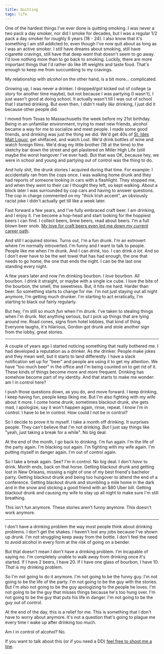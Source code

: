 ```yaml
---
title: Quitting
tags: life
---
```


One of the hardest things I've ever done is quitting smoking. I was never a
two pack a day smoker, nor did I smoke for decades, but I was a regular 1/2
pack a day smoker for roughly 6 years (18 - 24). I also know that it's
something I am _still_ addicted to, even though I've now quit about as long as
I was an active smoker. I still have dreams about smoking, still have
cigarette cravings, still have that deep _want_ that doesn't seem to go away.
I'd love nothing more than to go back to smoking. Luckily, there are more
important things that I'd rather do like lift weights and taste food. That's
enough to keep me from succumbing to my cravings.

My relationship with _alcohol_ on the other hand, is a bit more...
complicated.

Growing up, I was never a drinker. I dropped/got kicked out of college (a
story for another time maybe), but not because I was partying (I wasn't), I
just wasn't good at doing school. It actually wasn't till I was out of school
that I started drinking. But even then, I didn't really _like_ drinking, I
just did it because other people did.

I moved from Texas to Massachusetts the week before my 21st birthday. Being in
an unfamiliar environment, trying to meet new friends, alcohol became a way
for me to socialize and meet people. I made some good friends, and drinking
was just the thing we did. We'd get 40s of [St. Ides Malt Liquor][st-ides],
get shitfaced, and watch Lost. We'd drink bottles of wine and watch foreign
films. We'd drag my little brother (18 at the time) to the sketchy bar down
the street and get plastered on Miller High Life (still maybe the worst
hangover I've ever had). But that was OK, because hey, we were in school and
young and partying out of control was the thing to do.

[st-ides]: http://pabstbrewingco.com/blog/beer/st-ides/

And holy shit, the drunk stories I acquired during that time. For example: I
accidentally ran from the cops once. I was walking home drunk and they had
reports of someone looking in cars with a flashlight. They stopped me, and
when they went to their car I thought they left, so kept walking. About a
block later I was surrounded by cop cars and having to answer questions. The
cop in charge commented on my "thick Irish accent", an obviously racist joke I
didn't actually get till like a week later.

Fast forward a few years, and I've fully embraced craft beer. I am drinking,
and I enjoy it. I've become a hop-head and start looking for the hoppiest beers I
can find. I collect beers, brew beers, read about beers. I'm a full blown beer
snob. [My love for craft beers even led me down my current career
path](/blog/one-year).

And still I acquired stories. Turns out, I'm a fun drunk. I'm an extrovert
where I'm normally introverted. I'm funny and I want to talk to people. People
like me when I'm drunk. And I can _drink_, too. I can drink _a lot_. And so I
don't ever have to be the wet towel that has had enough, the one that needs to
go home, the one that ends the night. I can be the last one standing every
night.

A few years later and now I'm drinking bourbon. I _love_ bourbon. All bourbon.
I drink it straight, or maybe with a single ice cube. I love the bite of the
bourbon, the smell, the sweetness. But, it hits me hard. Harder than beer. So
something starts to change for me. I'm not just staying out all night anymore,
I'm getting much drunker. I'm starting to act erratically, I'm starting to
black out fairly regularly.

But hey, I'm still so much _fun_ when I'm drunk. I've taken to stealing things
when I'm drunk. Not anything serious, but I pick up things that are lying
around me. Road cones, signs from hotel lobbies, that kind of thing. Everyone
laughs, it's hilarious, Gordon got drunk and stole another sign from the
lobby, great stories.

---

A couple of years ago I started noticing something that really bothered me. I
had developed a reputation as a drinker. As _the_ drinker. People make jokes
and they mean well, but it starts to land differently. I have a slack
notification set up for "beer" and people are using it to get my attention. We
have "too much beer" in the office and I'm being counted on to get rid of it.
These kinds of things become more and more frequent. Drinking has somehow
become part of my identity. And that starts to make me wonder: am I in control
here?

I push those questions down, as you do, and move forward. I keep drinking, I
keep having fun, people keep liking me. But I'm also fighting with my wife
about it more. I come home drunk, sometimes blackout drunk, she gets mad, I
apologize, say it won't happen again, rinse, repeat. I _know_ I'm in control.
I have to be in control. How could I not be in control?

So I decide to prove it to myself. I take a month off drinking. It surprises
people. They can't believe that _I_'m not drinking. But I just say things like
"yeah, just taking a break for a while". No big deal.

At the end of the month, I go back to drinking. I'm fun again. I'm the life of
the party again. I'm blacking out again. I'm fighting with my wife again. I'm
putting myself in danger again. I'm out of control again.

So I take a break again. See? I'm in control. No big deal. I don't _have_ to
drink. Month ends, back on that horse. Getting blackout drunk and getting lost
in New Orleans, missing a night of one of my best friend's bachelor party.
Getting blackout drunk and being too hungover to attend the end of a
conference.  Getting blackout drunk and stumbling a mile home in the dark and
in the snow and sticking a good friend with an $80 Uber bill. Getting blackout
drunk and causing my wife to stay up all night to make sure I'm still
breathing.

This isn't fun anymore. These stories aren't funny anymore. This doesn't work
anymore.

---

I don't have a drinking problem the way most people think about drinking
problems. I don't get the shakes. I haven't lost any jobs because I've shown
up drunk. I'm not struggling keep away from the bottle. I don't feel the need
to avoid alcohol in every form at the risk of going on a bender.

But that doesn't mean I don't have a drinking problem. I'm incapable of saying
no. I'm completely unable to walk away from drinking once it's started. If I
have 2 beers, I have 20. If I have one glass of bourbon, I have 10. _That_ is
my drinking problem.

So I'm not going to do it anymore. I'm not going to be the funny guy. I'm not
going to be the life of the party. I'm not going to be the guy with the
stories. But I'm also not going to be the guy apologizing to the people he
loves.  I'm not going to be the guy that misses things because he's too hung
over. I'm not going to be the guy that puts his life in danger. I'm not going
to be the guy out of control.

At the end of the day, this is a relief for me. This is something that I don't
have to worry about anymore. It's not a question that's going to plague me
every time I wake up after drinking too much.

Am I in control of alcohol? No.

If you want to talk about this (or if you need a DD) [feel free to shoot me a
line](mailto:gordon@fonten.io).
